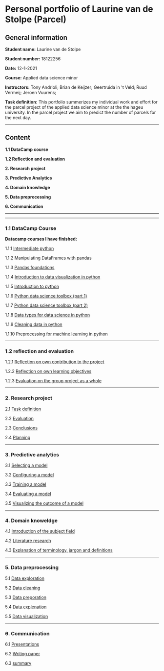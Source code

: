 # Personal portfolio of Laurine van de Stolpe (Parcel)



## General information

**Student name:** Laurine van de Stolpe

**Student number:** 18122256

**Date:** 12-1-2021

**Course:** Applied data science minor

**Instructors:** Tony Andrioli;  Brian de Keijzer;  Geertruida in 't Veld;  Ruud Vermeij;  Jeroen Vuurens;

**Task definition:** This portfolio summerizes my individual work and effort for the parcel project of the applied data science minor at the the hageu university. In the parcel project we aim to predict the number of parcels for the next day.


___



## Content

**1.1 DataCamp course**

**1.2 Reflection and evaluation**

**2. Research project**

**3. Predictive Analytics**

**4. Domain knowledge**

**5. Data preprocessing**

**6. Communication**


___
___



### 1.1 DataCamp Course

**Datacamp courses I have finished:**

1.1.1 [Intermediate python](https://github.com/Laurinevdstolpe/minor-data-science/blob/main/datacamp%20courses/certificate.pdf)

1.1.2 [Manipulating DataFrames with pandas](https://github.com/Laurinevdstolpe/minor-data-science/blob/main/datacamp%20courses/certificate%20(1).pdf)

1.1.3 [Pandas foundations](https://github.com/Laurinevdstolpe/minor-data-science/blob/main/datacamp%20courses/certificate%20(2).pdf)

1.1.4 [Introduction to data visualization in python](https://github.com/Laurinevdstolpe/minor-data-science/blob/main/datacamp%20courses/certificate%20(4).pdf)

1.1.5 [Introduction to python](https://github.com/Laurinevdstolpe/minor-data-science/blob/main/datacamp%20courses/certificate%20(3).pdf)

1.1.6 [Python data science toolbox (part 1)](https://github.com/Laurinevdstolpe/minor-data-science/blob/main/datacamp%20courses/certificate%20(5).pdf)

1.1.7 [Python data science toolbox (part 2)](https://github.com/Laurinevdstolpe/minor-data-science/blob/main/datacamp%20courses/certificate%20(6).pdf)

1.1.8 [Data types for data science in python](https://github.com/Laurinevdstolpe/minor-data-science/blob/main/datacamp%20courses/certificate%20(7).pdf)

1.1.9 [Cleaning data in python](https://github.com/Laurinevdstolpe/minor-data-science/blob/main/datacamp%20courses/certificate%20(8).pdf)

1.1.10 [Preprocessing for machine learning in python](https://github.com/Laurinevdstolpe/minor-data-science/blob/main/datacamp%20courses/certificate%20(9).pdf)


___



### 1.2 reflection and evaluation 

1.2.1 [Reflection on own contribution to the project](https://github.com/Laurinevdstolpe/minor-data-science/blob/main/Reflection%20and%20evaluation/Reflection%20on%20own%20contribution%20to%20the%20project.md)

1.2.2 [Reflection on own learning objectives](https://github.com/Laurinevdstolpe/minor-data-science/blob/main/Reflection%20and%20evaluation/Reflection%20on%20own%20learning%20objectives.md)

1.2.3 [Evaluation on the group project as a whole](https://github.com/Laurinevdstolpe/minor-data-science/blob/main/Reflection%20and%20evaluation/Evaluation%20on%20the%20group%20project%20as%20a%20whole.md)


___



### 2. Research project

2.1 [Task definition](https://github.com/Laurinevdstolpe/minor-data-science/blob/main/research%20project/task%20definition.md)

2.2 [Evaluation](https://github.com/Laurinevdstolpe/minor-data-science/blob/main/research%20project/evaluation.md)

2.3 [Conclusions](https://github.com/Laurinevdstolpe/minor-data-science/blob/main/research%20project/conclusions.md)

2.4 [Planning](https://github.com/Laurinevdstolpe/minor-data-science/blob/main/research%20project/planning.md)


___



### 3. Predictive analytics

3.1 [Selecting a model](https://github.com/Laurinevdstolpe/minor-data-science/blob/main/predictive%20analytics/selecting%20a%20model.md)

3.2 [Configuring a model](https://github.com/Laurinevdstolpe/minor-data-science/blob/main/predictive%20analytics/configuring%20a%20model.md)

3.3 [Training a model](https://github.com/Laurinevdstolpe/minor-data-science/blob/main/predictive%20analytics/training%20a%20model.md)

3.4 [Evaluating a model](https://github.com/Laurinevdstolpe/minor-data-science/blob/main/predictive%20analytics/evaluating%20a%20model.md)

3.5 [Visualizing the outcome of a model](https://github.com/Laurinevdstolpe/minor-data-science/blob/main/predictive%20analytics/visualizing%20the%20outcome%20of%20a%20model.md)


___



### 4. Domain knoweldge

4.1 [Introduction of the subject field](https://github.com/Laurinevdstolpe/minor-data-science/blob/main/Domain%20knoweldge/Introduction%20of%20the%20subject%20field.md)

4.2 [Literature research](https://github.com/Laurinevdstolpe/minor-data-science/blob/main/Domain%20knoweldge/Literature%20research.md)

4.3 [Explanation of terminology, jargon and definitions](https://github.com/Laurinevdstolpe/minor-data-science/blob/main/Domain%20knoweldge/Explanation%20of%20terminology%2C%20jargon%20and%20definitions.md)


___



### 5. Data preprocessing

5.1 [Data exploration](https://github.com/Laurinevdstolpe/minor-data-science/blob/main/Data%20preprocessing/Data%20exploration.md)

5.2 [Data cleaning](https://github.com/Laurinevdstolpe/minor-data-science/blob/main/Data%20preprocessing/Data%20cleaning.md)

5.3 [Data preporation](https://github.com/Laurinevdstolpe/minor-data-science/blob/main/Data%20preprocessing/Data%20preporation.md)

5.4 [Data explenation](https://github.com/Laurinevdstolpe/minor-data-science/blob/main/Data%20preprocessing/Data%20explenation.md)

5.5 [Data visualization](https://github.com/Laurinevdstolpe/minor-data-science/blob/main/Data%20preprocessing/Data%20visualization.md)


____



### 6. Communication

6.1 [Presentations](https://github.com/Laurinevdstolpe/minor-data-science/blob/main/Communication/Presentations.md)

6.2 [Writing paper](https://github.com/Laurinevdstolpe/minor-data-science/blob/main/Communication/Writing%20paper.md)

6.3 [summary]()
